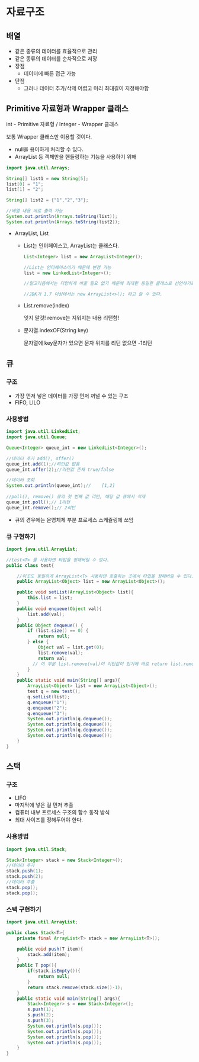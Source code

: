 # 자료구조

## 배열

* 같은 종류의 데이터를 효율적으로 관리
* 같은 종류의 데이터를 순차적으로 저장
* 장점
  * 데이터에 빠른 접근 가능
* 단점
  * 그러나 데이터 추가/삭제 어렵고 미리 최대길이 지정해야함

## Primitive 자료형과 Wrapper 클래스

int - Primitive 자료형 / Integer - Wrapper 클래스

보통 Wrapper 클래스만 이용할 것이다.

* null을 용이하게 처리할 수 있다.
* ArrayList 등 객체만을 핸들링하는 기능을 사용하기 위해



~~~java
import java.util.Arrays;

String[] list1 = new String[5];
list[0] = "1";
list[1] = "2";

String[] list2 = {"1","2","3"};

//배열 내용 바로 출력 가능
System.out.println(Arrays.toString(list));
System.out.println(Arrays.toString(list2));
~~~



* ArrayList, List

  * List는 인터페이스고, ArrayList는 클래스다.

    ~~~java
    List<Integer> list = new ArrayList<Integer();
    
    //List는 인터페이스이기 때문에 변경 가능
    list = new LinkedList<Integer>();
    
    //알고리즘에서는 다양하게 바꿀 필요 없기 때문에 최대한 동일한 클래스로 선언하기로 함.
    
    //JDK가 1.7 이상에서는 new ArrayList<>(); 라고 쓸 수 있다.
    ~~~

  * List.remove(index)

    잊지 말것! remove는 지워지는 내용 리턴함!

  * 문자열.indexOF(String key)

    문자열에 key문자가 있으면 문자 위치를 리턴 없으면 -1리턴

## 큐

### 구조

* 가장 먼저 넣은 데이터를 가장 먼저 꺼낼 수 있는 구조
* FIFO, LILO 

### 사용방법

~~~java
import java.util.LinkedList;
import java.util.Queue;

Queue<Integer> queue_int = new LinkedList<Integer>();

//데이터 추가 add(), offer()
queue_int.add(1);//리턴값 없음
queue_int.offer(2);//리턴값 존재 true/false

//데이터 조회
System.out.println(queue_int);//	[1,2]
  
//poll(), remove() 큐의 첫 번째 값 리턴, 해당 값 큐에서 삭제
queue_int.poll();// 1리턴
queue_int.remove();// 2리턴
~~~

* 큐의 경우에는 운영체제 부분 프로세스 스케쥴링에 쓰임



### 큐 구현하기

~~~java
import java.util.ArrayList;

//test<T> 를 사용하면 타입을 정해버릴 수 있다.
public class test{

  	//이곳도 동일하게 ArrayList<T> 사용하면 호출하는 곳에서 타입을 정해버릴 수 있다.
    public ArrayList<Object> list = new ArrayList<Object>();

    public void setList(ArrayList<Object> list){
        this.list = list;
    }
    public void enqueue(Object val){
        list.add(val);
    }
    public Object dequeue() {
        if (list.size() == 0) {
            return null;
        } else {
            Object val = list.get(0);
            list.remove(val);
            return val;
          // 이 부분 list.remove(val)이 리턴값이 있기에 바로 return list.remove(val); 쓰면된다.
        }
    }
    public static void main(String[] args){
        ArrayList<Object> list = new ArrayList<Object>();
        test q = new test();
        q.setList(list);
        q.enqueue("1");
        q.enqueue("2");
        q.enqueue("3");
        System.out.println(q.dequeue());
        System.out.println(q.dequeue());
        System.out.println(q.dequeue());
        System.out.println(q.dequeue());
    }
}
~~~



## 스택

### 구조

* LIFO
* 마지막에 넣은 걸 먼저 추출
* 컴퓨터 내부 프로세스 구조의 함수 동작 방식
* 최대 사이즈를 정해두어야 한다.

### 사용방법

~~~java
import java.util.Stack;

Stack<Integer> stack = new Stack<Integer>();
//데이터 추가
stack.push(1);
stack.push(2);
//데이터 추출
stack.pop();
stack.pop();

~~~



### 스택 구현하기

~~~java
import java.util.ArrayList;

public class Stack<T>{
    private final ArrayList<T> stack = new ArrayList<T>();

    public void push(T item){
        stack.add(item);
    }
    public T pop(){
        if(stack.isEmpty()){
            return null;
        }
        return stack.remove(stack.size()-1);
    }
    public static void main(String[] args){
        Stack<Integer> s = new Stack<Integer>();
        s.push(1);
        s.push(2);
        s.push(3);
        System.out.println(s.pop());
        System.out.println(s.pop());
        System.out.println(s.pop());
        System.out.println(s.pop());
    }
}
~~~


